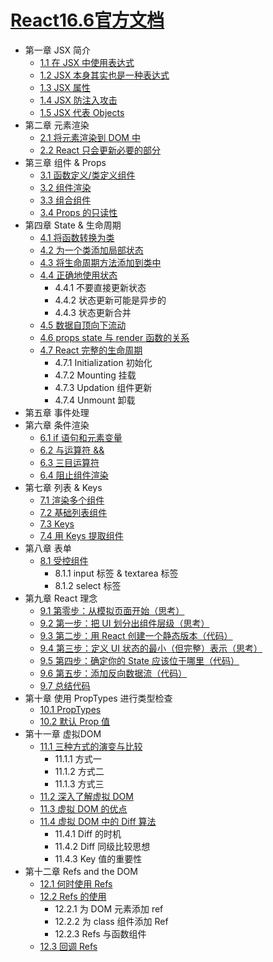 # [React16.6官方文档](https://reactjs.org)

- 第一章 JSX 简介
    - [1.1 在 JSX 中使用表达式](https://github.com/514723273/After-Reading/blob/master/React16.6%E5%AE%98%E6%96%B9%E6%96%87%E6%A1%A3/Content.md#11-%E5%9C%A8-jsx-%E4%B8%AD%E4%BD%BF%E7%94%A8%E8%A1%A8%E8%BE%BE%E5%BC%8F)
    - [1.2 JSX 本身其实也是一种表达式](https://github.com/514723273/After-Reading/blob/master/React16.6%E5%AE%98%E6%96%B9%E6%96%87%E6%A1%A3/Content.md#12-jsx-%E6%9C%AC%E8%BA%AB%E5%85%B6%E5%AE%9E%E4%B9%9F%E6%98%AF%E4%B8%80%E7%A7%8D%E8%A1%A8%E8%BE%BE%E5%BC%8F)
    - [1.3 JSX 属性](https://github.com/514723273/After-Reading/blob/master/React16.6%E5%AE%98%E6%96%B9%E6%96%87%E6%A1%A3/Content.md#13-jsx-%E5%B1%9E%E6%80%A7)
    - [1.4 JSX 防注入攻击](https://github.com/514723273/After-Reading/blob/master/React16.6%E5%AE%98%E6%96%B9%E6%96%87%E6%A1%A3/Content.md#14-jsx-%E9%98%B2%E6%B3%A8%E5%85%A5%E6%94%BB%E5%87%BB)
    - [1.5 JSX 代表 Objects](https://github.com/514723273/After-Reading/blob/master/React16.6%E5%AE%98%E6%96%B9%E6%96%87%E6%A1%A3/Content.md#15-jsx-%E4%BB%A3%E8%A1%A8-objects)
- 第二章 元素渲染
    - [2.1 将元素渲染到 DOM 中](https://github.com/514723273/After-Reading/blob/master/React16.6%E5%AE%98%E6%96%B9%E6%96%87%E6%A1%A3/Content.md#21-%E5%B0%86%E5%85%83%E7%B4%A0%E6%B8%B2%E6%9F%93%E5%88%B0-dom-%E4%B8%AD)
    - [2.2 React 只会更新必要的部分](https://github.com/514723273/After-Reading/blob/master/React16.6%E5%AE%98%E6%96%B9%E6%96%87%E6%A1%A3/Content.md#22-react-%E5%8F%AA%E4%BC%9A%E6%9B%B4%E6%96%B0%E5%BF%85%E8%A6%81%E7%9A%84%E9%83%A8%E5%88%86)
- 第三章 组件 & Props
    - [3.1 函数定义/类定义组件](https://github.com/514723273/After-Reading/blob/master/React16.6%E5%AE%98%E6%96%B9%E6%96%87%E6%A1%A3/Content.md#31-%E5%87%BD%E6%95%B0%E5%AE%9A%E4%B9%89%E7%B1%BB%E5%AE%9A%E4%B9%89%E7%BB%84%E4%BB%B6)
    - [3.2 组件渲染](https://github.com/514723273/After-Reading/blob/master/React16.6%E5%AE%98%E6%96%B9%E6%96%87%E6%A1%A3/Content.md#32-%E7%BB%84%E4%BB%B6%E6%B8%B2%E6%9F%93)
    - [3.3 组合组件](https://github.com/514723273/After-Reading/blob/master/React16.6%E5%AE%98%E6%96%B9%E6%96%87%E6%A1%A3/Content.md#33-%E7%BB%84%E5%90%88%E7%BB%84%E4%BB%B6)
    - [3.4 Props 的只读性](https://github.com/514723273/After-Reading/blob/master/React16.6%E5%AE%98%E6%96%B9%E6%96%87%E6%A1%A3/Content.md#34-props-%E7%9A%84%E5%8F%AA%E8%AF%BB%E6%80%A7)
- 第四章 State & 生命周期
    - [4.1 将函数转换为类](https://github.com/514723273/After-Reading/blob/master/React16.6%E5%AE%98%E6%96%B9%E6%96%87%E6%A1%A3/Content.md#41-%E5%B0%86%E5%87%BD%E6%95%B0%E8%BD%AC%E6%8D%A2%E4%B8%BA%E7%B1%BB)
    - [4.2 为一个类添加局部状态](https://github.com/514723273/After-Reading/blob/master/React16.6%E5%AE%98%E6%96%B9%E6%96%87%E6%A1%A3/Content.md#42-%E4%B8%BA%E4%B8%80%E4%B8%AA%E7%B1%BB%E6%B7%BB%E5%8A%A0%E5%B1%80%E9%83%A8%E7%8A%B6%E6%80%81)
    - [4.3 将生命周期方法添加到类中](https://github.com/514723273/After-Reading/blob/master/React16.6%E5%AE%98%E6%96%B9%E6%96%87%E6%A1%A3/Content.md#43-%E5%B0%86%E7%94%9F%E5%91%BD%E5%91%A8%E6%9C%9F%E6%96%B9%E6%B3%95%E6%B7%BB%E5%8A%A0%E5%88%B0%E7%B1%BB%E4%B8%AD)
    - [4.4 正确地使用状态](https://github.com/514723273/After-Reading/blob/master/React16.6%E5%AE%98%E6%96%B9%E6%96%87%E6%A1%A3/Content.md#44-%E6%AD%A3%E7%A1%AE%E5%9C%B0%E4%BD%BF%E7%94%A8%E7%8A%B6%E6%80%81)
        - 4.4.1 不要直接更新状态
        - 4.4.2 状态更新可能是异步的
        - 4.4.3 状态更新合并
    - [4.5 数据自顶向下流动](https://github.com/514723273/After-Reading/blob/master/React16.6%E5%AE%98%E6%96%B9%E6%96%87%E6%A1%A3/Content.md#45-%E6%95%B0%E6%8D%AE%E8%87%AA%E9%A1%B6%E5%90%91%E4%B8%8B%E6%B5%81%E5%8A%A8)
    - [4.6 props state 与 render 函数的关系](https://github.com/514723273/After-Reading/blob/master/React16.6%E5%AE%98%E6%96%B9%E6%96%87%E6%A1%A3/Content.md#46-props-state-%E4%B8%8E-render-%E5%87%BD%E6%95%B0%E7%9A%84%E5%85%B3%E7%B3%BB)
    - [4.7 React 完整的生命周期](https://github.com/514723273/After-Reading/blob/master/React16.6%E5%AE%98%E6%96%B9%E6%96%87%E6%A1%A3/Content.md#47-react-%E5%AE%8C%E6%95%B4%E7%9A%84%E7%94%9F%E5%91%BD%E5%91%A8%E6%9C%9F)
        - 4.7.1 Initialization 初始化
        - 4.7.2 Mounting 挂载
        - 4.7.3 Updation 组件更新
        - 4.7.4 Unmount 卸载
- 第五章 事件处理
- 第六章 条件渲染
    - [6.1 if 语句和元素变量](https://github.com/514723273/After-Reading/blob/master/React16.6%E5%AE%98%E6%96%B9%E6%96%87%E6%A1%A3/Content.md#61-if-%E8%AF%AD%E5%8F%A5%E5%92%8C%E5%85%83%E7%B4%A0%E5%8F%98%E9%87%8F)
    - [6.2 与运算符 &&](https://github.com/514723273/After-Reading/blob/master/React16.6%E5%AE%98%E6%96%B9%E6%96%87%E6%A1%A3/Content.md#62-%E4%B8%8E%E8%BF%90%E7%AE%97%E7%AC%A6-)
    - [6.3 三目运算符](https://github.com/514723273/After-Reading/blob/master/React16.6%E5%AE%98%E6%96%B9%E6%96%87%E6%A1%A3/Content.md#63-%E4%B8%89%E7%9B%AE%E8%BF%90%E7%AE%97%E7%AC%A6)
    - [6.4 阻止组件渲染](https://github.com/514723273/After-Reading/blob/master/React16.6%E5%AE%98%E6%96%B9%E6%96%87%E6%A1%A3/Content.md#64-%E9%98%BB%E6%AD%A2%E7%BB%84%E4%BB%B6%E6%B8%B2%E6%9F%93)
- 第七章 列表 & Keys
    - [7.1 渲染多个组件](https://github.com/514723273/After-Reading/blob/master/React16.6%E5%AE%98%E6%96%B9%E6%96%87%E6%A1%A3/Content.md#71-%E6%B8%B2%E6%9F%93%E5%A4%9A%E4%B8%AA%E7%BB%84%E4%BB%B6)
    - [7.2 基础列表组件](https://github.com/514723273/After-Reading/blob/master/React16.6%E5%AE%98%E6%96%B9%E6%96%87%E6%A1%A3/Content.md#72-%E5%9F%BA%E7%A1%80%E5%88%97%E8%A1%A8%E7%BB%84%E4%BB%B6)
    - [7.3 Keys](https://github.com/514723273/After-Reading/blob/master/React16.6%E5%AE%98%E6%96%B9%E6%96%87%E6%A1%A3/Content.md#73-keys)
    - [7.4 用 Keys 提取组件](https://github.com/514723273/After-Reading/blob/master/React16.6%E5%AE%98%E6%96%B9%E6%96%87%E6%A1%A3/Content.md#74-%E7%94%A8-keys-%E6%8F%90%E5%8F%96%E7%BB%84%E4%BB%B6)
- 第八章 表单
    - [8.1 受控组件](https://github.com/514723273/After-Reading/blob/master/React16.6%E5%AE%98%E6%96%B9%E6%96%87%E6%A1%A3/Content.md#81-%E5%8F%97%E6%8E%A7%E7%BB%84%E4%BB%B6)
        - 8.1.1 input 标签 & textarea 标签
        - 8.1.2 select 标签
- 第九章 React 理念
    - [9.1 第零步：从模拟页面开始（思考）](https://github.com/514723273/After-Reading/blob/master/React16.6%E5%AE%98%E6%96%B9%E6%96%87%E6%A1%A3/Content.md#91-%E7%AC%AC%E9%9B%B6%E6%AD%A5%E4%BB%8E%E6%A8%A1%E6%8B%9F%E9%A1%B5%E9%9D%A2%E5%BC%80%E5%A7%8B%E6%80%9D%E8%80%83)
    - [9.2 第一步：把 UI 划分出组件层级（思考）](https://github.com/514723273/After-Reading/blob/master/React16.6%E5%AE%98%E6%96%B9%E6%96%87%E6%A1%A3/Content.md#92-%E7%AC%AC%E4%B8%80%E6%AD%A5%E6%8A%8A-ui-%E5%88%92%E5%88%86%E5%87%BA%E7%BB%84%E4%BB%B6%E5%B1%82%E7%BA%A7%E6%80%9D%E8%80%83)
    - [9.3 第二步：用 React 创建一个静态版本（代码）](https://github.com/514723273/After-Reading/blob/master/React16.6%E5%AE%98%E6%96%B9%E6%96%87%E6%A1%A3/Content.md#93-%E7%AC%AC%E4%BA%8C%E6%AD%A5%E7%94%A8-react-%E5%88%9B%E5%BB%BA%E4%B8%80%E4%B8%AA%E9%9D%99%E6%80%81%E7%89%88%E6%9C%AC%E4%BB%A3%E7%A0%81)
    - [9.4 第三步：定义 UI 状态的最小（但完整）表示（思考）](https://github.com/514723273/After-Reading/blob/master/React16.6%E5%AE%98%E6%96%B9%E6%96%87%E6%A1%A3/Content.md#94-%E7%AC%AC%E4%B8%89%E6%AD%A5%E5%AE%9A%E4%B9%89-ui-%E7%8A%B6%E6%80%81%E7%9A%84%E6%9C%80%E5%B0%8F%E4%BD%86%E5%AE%8C%E6%95%B4%E8%A1%A8%E7%A4%BA%E6%80%9D%E8%80%83)
    - [9.5 第四步：确定你的 State 应该位于哪里（代码）](https://github.com/514723273/After-Reading/blob/master/React16.6%E5%AE%98%E6%96%B9%E6%96%87%E6%A1%A3/Content.md#95-%E7%AC%AC%E5%9B%9B%E6%AD%A5%E7%A1%AE%E5%AE%9A%E4%BD%A0%E7%9A%84-state-%E5%BA%94%E8%AF%A5%E4%BD%8D%E4%BA%8E%E5%93%AA%E9%87%8C%E4%BB%A3%E7%A0%81)
    - [9.6 第五步：添加反向数据流（代码）](https://github.com/514723273/After-Reading/blob/master/React16.6%E5%AE%98%E6%96%B9%E6%96%87%E6%A1%A3/Content.md#96-%E7%AC%AC%E4%BA%94%E6%AD%A5%E6%B7%BB%E5%8A%A0%E5%8F%8D%E5%90%91%E6%95%B0%E6%8D%AE%E6%B5%81%E4%BB%A3%E7%A0%81)
    - [9.7 总结代码](https://github.com/514723273/After-Reading/blob/master/React16.6%E5%AE%98%E6%96%B9%E6%96%87%E6%A1%A3/Content.md#97-%E6%80%BB%E7%BB%93%E4%BB%A3%E7%A0%81)
- 第十章 使用 PropTypes 进行类型检查
    - [10.1 PropTypes](https://github.com/514723273/After-Reading/blob/master/React16.6%E5%AE%98%E6%96%B9%E6%96%87%E6%A1%A3/Content.md#101-proptypes)
    - [10.2 默认 Prop 值](https://github.com/514723273/After-Reading/blob/master/React16.6%E5%AE%98%E6%96%B9%E6%96%87%E6%A1%A3/Content.md#102-%E9%BB%98%E8%AE%A4-prop-%E5%80%BC)
- 第十一章 虚拟DOM
  - [11.1 三种方式的演变与比较](https://github.com/514723273/After-Reading/blob/master/React16.6%E5%AE%98%E6%96%B9%E6%96%87%E6%A1%A3/Content.md#111-%E4%B8%89%E7%A7%8D%E6%96%B9%E5%BC%8F%E7%9A%84%E6%BC%94%E5%8F%98%E4%B8%8E%E6%AF%94%E8%BE%83)
    - 11.1.1 方式一
    - 11.1.2 方式二
    - 11.1.3 方式三
  - [11.2 深入了解虚拟 DOM](https://github.com/514723273/After-Reading/blob/master/React16.6%E5%AE%98%E6%96%B9%E6%96%87%E6%A1%A3/Content.md#112-%E6%B7%B1%E5%85%A5%E4%BA%86%E8%A7%A3%E8%99%9A%E6%8B%9F-dom)
  - [11.3 虚拟 DOM 的优点](https://github.com/514723273/After-Reading/blob/master/React16.6%E5%AE%98%E6%96%B9%E6%96%87%E6%A1%A3/Content.md#113-%E8%99%9A%E6%8B%9F-dom-%E7%9A%84%E4%BC%98%E7%82%B9)
  - [11.4 虚拟 DOM 中的 Diff 算法](https://github.com/514723273/After-Reading/blob/master/React16.6%E5%AE%98%E6%96%B9%E6%96%87%E6%A1%A3/Content.md#114-%E8%99%9A%E6%8B%9F-dom-%E4%B8%AD%E7%9A%84-diff-%E7%AE%97%E6%B3%95)
    - 11.4.1 Diff 的时机
    - 11.4.2 Diff 同级比较思想
    - 11.4.3 Key 值的重要性
- 第十二章 Refs and the DOM
  - [12.1 何时使用 Refs](https://github.com/514723273/After-Reading/blob/master/React16.6%E5%AE%98%E6%96%B9%E6%96%87%E6%A1%A3/Content.md#121-%E4%BD%95%E6%97%B6%E4%BD%BF%E7%94%A8-refs)
  - [12.2 Refs 的使用](https://github.com/514723273/After-Reading/blob/master/React16.6%E5%AE%98%E6%96%B9%E6%96%87%E6%A1%A3/Content.md#122-refs-%E7%9A%84%E4%BD%BF%E7%94%A8)
    - 12.2.1 为 DOM 元素添加 ref
    - 12.2.2 为 class 组件添加 Ref
    - 12.2.3 Refs 与函数组件
  - [12.3 回调 Refs](https://github.com/514723273/After-Reading/blob/master/React16.6%E5%AE%98%E6%96%B9%E6%96%87%E6%A1%A3/Content.md#123-%E5%9B%9E%E8%B0%83-refs)
